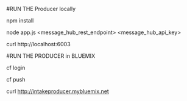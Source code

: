 #RUN THE Producer locally

  npm install

  node app.js <message_hub_rest_endpoint> <message_hub_api_key>

  curl http://localhost:6003

#RUN THE PRODUCER in BLUEMIX

  cf login

  cf push <intakeproducer>

  curl http://intakeproducer.mybluemix.net



